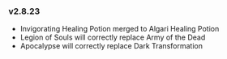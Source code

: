 ### v2.8.23
-   Invigorating Healing Potion merged to Algari Healing Potion
-   Legion of Souls will correctly replace Army of the Dead
-   Apocalypse will correctly replace Dark Transformation
